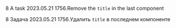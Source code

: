 8 A task 2023.05.21 1756.Remove the `title` in the last component

8 Задача 2023.05.21 1756.Удалить `title` в последнем компоненте
